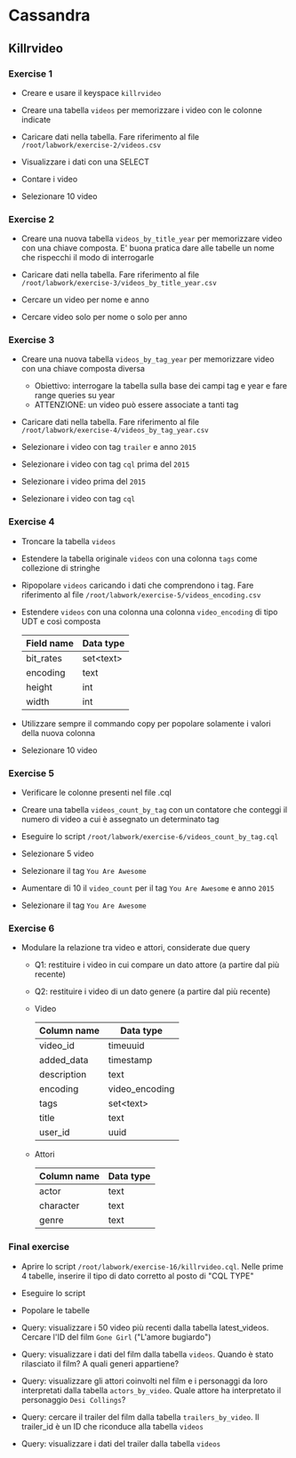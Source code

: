 # Cassandra

## Killrvideo

### Exercise 1

- Creare e usare il keyspace `killrvideo`

- Creare una tabella `videos` per  memorizzare i video  con le colonne indicate

- Caricare dati nella tabella. Fare riferimento al file `/root/labwork/exercise-2/videos.csv`

- Visualizzare i dati con una SELECT

- Contare i video

- Selezionare 10 video

### Exercise 2

- Creare una nuova tabella `videos_by_title_year` per memorizzare video con una  chiave composta. E' buona pratica dare alle tabelle un nome  che rispecchi il modo di interrogarle

- Caricare dati nella tabella. Fare riferimento al file `/root/labwork/exercise-3/videos_by_title_year.csv`

- Cercare un video per nome e anno

- Cercare video solo per nome o solo per anno

### Exercise 3

- Creare una nuova tabella `videos_by_tag_year` per  memorizzare video con una  chiave composta diversa
  - Obiettivo: interrogare la tabella sulla base dei campi tag e year e fare range queries su year
  - ATTENZIONE: un video può essere associate a tanti tag

- Caricare dati nella tabella. Fare riferimento al file `/root/labwork/exercise-4/videos_by_tag_year.csv`

- Selezionare i video con tag `trailer` e anno `2015`

- Selezionare i video con tag `cql` prima del `2015`

- Selezionare i video prima del `2015`

- Selezionare i video con tag `cql` 

### Exercise 4

- Troncare la tabella `videos`

- Estendere la tabella originale `videos` con una colonna `tags` come collezione di stringhe

- Ripopolare `videos` caricando i dati che comprendono i tag. Fare riferimento al file `/root/labwork/exercise-5/videos_encoding.csv`

- Estendere `videos` con una colonna una colonna `video_encoding` di tipo UDT e così composta

  | Field name | Data type |
  | ---------- | --------- | 
  | bit_rates  | set\<text\> |
  | encoding   | text      |
  | height     | int       |
  | width      | int       |

- Utilizzare sempre il commando copy per popolare solamente i valori della nuova colonna

- Selezionare 10 video


### Exercise 5

- Verificare le colonne presenti nel file .cql

- Creare una tabella `videos_count_by_tag` con un contatore che conteggi il numero di video a cui è assegnato un determinato tag

- Eseguire lo script `/root/labwork/exercise-6/videos_count_by_tag.cql`

- Selezionare 5 video

- Selezionare il tag `You Are Awesome`

- Aumentare di 10 il `video_count` per il tag `You Are Awesome` e anno `2015`

- Selezionare il tag `You Are Awesome`

### Exercise 6

- Modulare la relazione tra video e attori, considerate due query
  - Q1: restituire i video in cui compare un dato attore (a partire dal più recente)
  - Q2: restituire i video di un dato genere (a partire dal più recente)
  - Video 

    | Column name | Data type |
    |-|-|
    |video_id|timeuuid|
    |added_data|timestamp|
    |description|text|
    |encoding|video_encoding|
    |tags|set\<text>|
    |title|text|
    |user_id|uuid|

  - Attori

    | Column name | Data type |
    |-|-|
    |actor|text|
    |character|text|
    |genre|text|

### Final exercise

- Aprire lo script `/root/labwork/exercise-16/killrvideo.cql`. Nelle prime 4 tabelle, inserire il tipo di dato corretto al posto di "CQL TYPE"

- Eseguire lo script

- Popolare le tabelle

- Query: visualizzare i 50 video più recenti dalla tabella latest_videos. Cercare l'ID del film `Gone Girl` ("L'amore bugiardo")

- Query: visualizzare i dati del film dalla tabella `videos`. Quando è stato rilasciato il film? A quali generi appartiene?

- Query: visualizzare gli attori coinvolti nel film e i personaggi da loro interpretati dalla tabella `actors_by_video`. Quale attore ha interpretato il personaggio `Desi Collings`?

- Query: cercare il trailer del film dalla tabella `trailers_by_video`. Il trailer_id è un ID che riconduce alla tabella `videos`

- Query: visualizzare i dati del trailer dalla tabella `videos`
